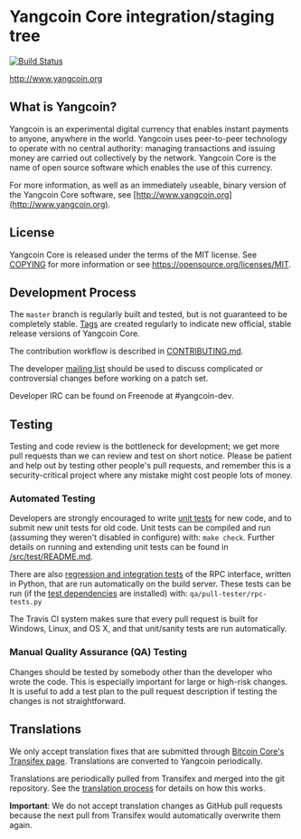 Yangcoin Core integration/staging tree
=====================================

[![Build Status](https://travis-ci.org/yangcoin-project/yangcoin.svg?branch=master)](https://travis-ci.org/yangcoin-project/yangcoin)

http://www.yangcoin.org

What is Yangcoin?
----------------

Yangcoin is an experimental digital currency that enables instant payments to
anyone, anywhere in the world. Yangcoin uses peer-to-peer technology to operate
with no central authority: managing transactions and issuing money are carried
out collectively by the network. Yangcoin Core is the name of open source
software which enables the use of this currency.

For more information, as well as an immediately useable, binary version of
the Yangcoin Core software, see [http://www.yangcoin.org](http://www.yangcoin.org).

License
-------

Yangcoin Core is released under the terms of the MIT license. See [COPYING](COPYING) for more
information or see https://opensource.org/licenses/MIT.

Development Process
-------------------

The `master` branch is regularly built and tested, but is not guaranteed to be
completely stable. [Tags](https://github.com/yangcoin/yangcoin/tags) are created
regularly to indicate new official, stable release versions of Yangcoin Core.

The contribution workflow is described in [CONTRIBUTING.md](CONTRIBUTING.md).

The developer [mailing list](https://groups.google.com/forum/#!forum/yangcoin-dev)
should be used to discuss complicated or controversial changes before working
on a patch set.

Developer IRC can be found on Freenode at #yangcoin-dev.

Testing
-------

Testing and code review is the bottleneck for development; we get more pull
requests than we can review and test on short notice. Please be patient and help out by testing
other people's pull requests, and remember this is a security-critical project where any mistake might cost people
lots of money.

### Automated Testing

Developers are strongly encouraged to write [unit tests](src/test/README.md) for new code, and to
submit new unit tests for old code. Unit tests can be compiled and run
(assuming they weren't disabled in configure) with: `make check`. Further details on running
and extending unit tests can be found in [/src/test/README.md](/src/test/README.md).

There are also [regression and integration tests](/qa) of the RPC interface, written
in Python, that are run automatically on the build server.
These tests can be run (if the [test dependencies](/qa) are installed) with: `qa/pull-tester/rpc-tests.py`

The Travis CI system makes sure that every pull request is built for Windows, Linux, and OS X, and that unit/sanity tests are run automatically.

### Manual Quality Assurance (QA) Testing

Changes should be tested by somebody other than the developer who wrote the
code. This is especially important for large or high-risk changes. It is useful
to add a test plan to the pull request description if testing the changes is
not straightforward.

Translations
------------

We only accept translation fixes that are submitted through [Bitcoin Core's Transifex page](https://www.transifex.com/projects/p/bitcoin/).
Translations are converted to Yangcoin periodically.

Translations are periodically pulled from Transifex and merged into the git repository. See the
[translation process](doc/translation_process.md) for details on how this works.

**Important**: We do not accept translation changes as GitHub pull requests because the next
pull from Transifex would automatically overwrite them again.
